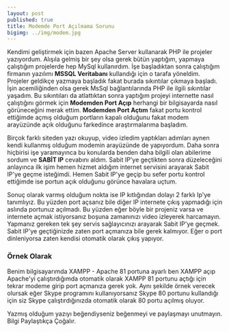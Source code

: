 ```yaml
---
layout: post
published: true
title: Modemde Port Açılmama Sorunu
bigimg: ../img/modem.jpg
---
```



Kendimi geliştirmek için bazen Apache Server kullanarak PHP ile projeler yazıyordum. Alışıla gelmiş bir şey olsa gerek bütün yaptığım, yapmaya çalıştığım projelerde hep MySql kullanırdım. İşe başladıktan sonra çalıştığım firmanın yazılımı **MSSQL Veritabanı** kullandığı için o tarafa yöneldim. Projeler geldikçe yazmaya başladık fakat burada sıkıntılar çıkmaya başladı. İşin acemiliğinden olsa gerek MsSql bağlantılarında PHP ile ilgili sıkıntılar yaşadım. Bu sıkıntıları da atlattıktan sonra yaptığım projeyi internette nasıl çalıştığını görmek için **Modemden Port Açıp** herhangi bir bilgisayarda nasıl görüneceğini merak ettim. **Modemden Port Açtım** fakat portu kontrol ettiğimde açmış olduğum portların kapalı olduğunu fakat modem arayüzünde açık olduğunu farkedince araştırmalarıma başladım. 

Birçok farklı siteden yazı okuyup, video izledim yaptıkları adımları aynen kendi kullanmış olduğum modemin arayüzünde de yapıyordum. Daha sonra hiçbirisi işe yaramayınca bu konularda benden daha bilgili olan abilerime sordum ve **SABİT IP** cevabını aldım. Sabit IP'ye geçtikten sonra düzeleceğini anlayınca ilk işim hemen hizmet aldığım internet servisini arayarak Sabit IP'ye geçme isteğimdi. Hemen Sabit IP'ye geçip bu sefer portu kontrol ettiğimde ise portun açık olduğunu görünce havalara uçtum. 

Sonuç olarak varmış olduğum nokta ise IP kıtlığından dolayı 2 farklı Ip'ye tanımlıyız. Bu yüzden port açsanız bile diğer IP internete çıkış yapmadığı için aslında portunuz açılmadı. Bu yüzden eğer böyle bir projeniz varsa ve internete açmak istiyorsanız boşuna zamanınızı video izleyerek harcamayın. Yapmanız gereken tek şey servis sağlayıcınızı arayarak Sabit IP'ye geçmek. Sabit IP'ye geçtiğinizde zaten port açmanıza bile gerek kalmıyor. Eğer o port dinleniyorsa zaten kendisi otomatik olarak çıkış yapıyor.

### Örnek Olarak


Benim bilgisayarımda XAMPP - Apache 81 portuna ayarlı ben XAMPP açıp Apache'yi çalıştırdığımda otomatik olarak XAMPP 81 portunu açtığı için tekrar modeme girip port açmanıza gerek yok. Aynı şekilde örnek verecek olursak eğer Skype programını kullanıyorsanız Skype 80 portunu kullandığı için siz Skype çalıştırdığınızda otomatik olarak 80 portu açılmış oluyor.

Yazmış olduğum yazıyı beğendiyseniz beğenmeyi ve paylaşmayı unutmayın.
Bilgi Paylaştıkça Çoğalır.

